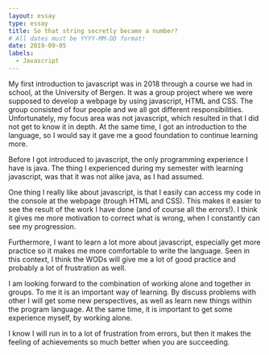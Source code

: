 ```yaml
---
layout: essay
type: essay
title: So that string secretly became a number?
# All dates must be YYYY-MM-DD format!
date: 2019-09-05
labels:
  - Javascript
---
```



My first introduction to javascript was in 2018 through a course we had in school, at the University of Bergen. It was a group project where we were supposed to develop a webpage by using javascript, HTML and CSS. The group consisted of four people and we all got different responsibilities. Unfortunately, my focus area was not javascript, which resulted in that I did not get to know it in depth. At the same time, I got an introduction to the language, so I would say it gave me a good foundation to continue learning more.  

Before I got introduced to javascript, the only programming experience I have is java. The thing I experienced during my semester with learning javascript, was that it was not alike java, as I had assumed. 

One thing I really like about javascript, is that I easily can access my code in the console at the webpage (trough HTML and CSS). This makes it easier to see the result of the work I have done (and of course all the errors!). I think it gives me more motivation to correct what is wrong, when I constantly can see my progression.

Furthermore, I want to learn a lot more about javascript, especially get more practice so it makes me more comfortable to write the language. Seen in this context, I think the WODs will give me a lot of good practice and probably a lot of frustration as well.

I am looking forward to the combination of working alone and together in groups. To me it is an important way of learning. By discuss problems with other I will get some new perspectives, as well as learn new things within the program language. At the same time, it is important to get some experience myself, by working alone. 

I know I will run in to a lot of frustration from errors, but then it makes the feeling of achievements so much better when you are succeeding. 

